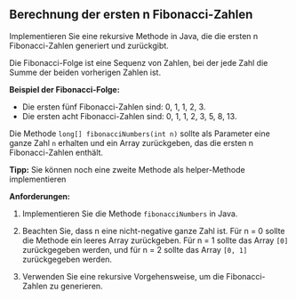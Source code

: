 ## Berechnung der ersten n Fibonacci-Zahlen

Implementieren Sie eine rekursive Methode in Java, die die ersten n Fibonacci-Zahlen generiert und zurückgibt.

Die Fibonacci-Folge ist eine Sequenz von Zahlen, bei der jede Zahl die Summe der beiden vorherigen Zahlen ist. 

**Beispiel der Fibonacci-Folge:**
- Die ersten fünf Fibonacci-Zahlen sind: 0, 1, 1, 2, 3.
- Die ersten acht Fibonacci-Zahlen sind: 0, 1, 1, 2, 3, 5, 8, 13.

Die Methode `long[] fibonacciNumbers(int n)` sollte als Parameter eine ganze Zahl `n` erhalten und ein Array zurückgeben, das die ersten n Fibonacci-Zahlen enthält.

**Tipp:** Sie können noch eine zweite Methode als helper-Methode implementieren

**Anforderungen:**

1. Implementieren Sie die Methode `fibonacciNumbers` in Java.

2. Beachten Sie, dass n eine nicht-negative ganze Zahl ist. Für n = 0 sollte die Methode ein leeres Array zurückgeben. Für n = 1 sollte das Array `[0]` zurückgegeben werden, und für n = 2 sollte das Array `[0, 1]` zurückgegeben werden.

3. Verwenden Sie eine rekursive Vorgehensweise, um die Fibonacci-Zahlen zu generieren.

